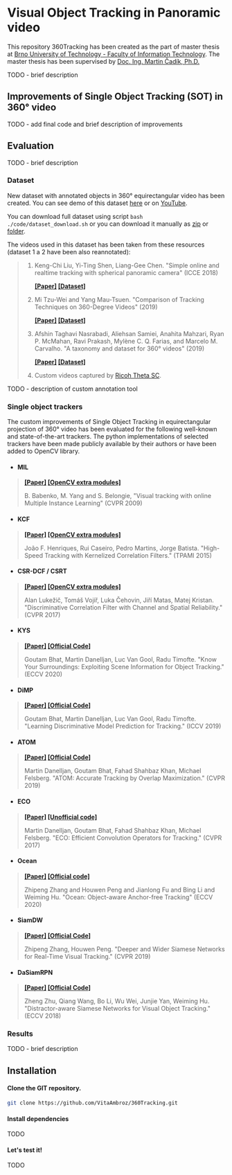 # Visual Object Tracking in Panoramic video

This repository 360Tracking has been created as the part of master thesis at  [Brno University of Technology - Faculty of Information Technology](https://www.fit.vut.cz/). The master thesis has been supervised by [Doc. Ing. Martin Čadík, Ph.D.](http://cadik.posvete.cz/)

TODO - brief description

## Improvements of Single Object Tracking (SOT) in 360° video

TODO - add final code and brief description of improvements



## Evaluation

TODO - brief description

### Dataset

New dataset with annotated objects in 360° equirectangular video has been created. You can see demo of this dataset [here](./code/annotation/dataset-demo/demo-annotation) or on [YouTube](https://www.youtube.com/watch?v=kgXd6uoXa8M).

You can download full dataset using script `bash ./code/dataset_download.sh` or you can download it manually as [zip](https://drive.google.com/file/d/19mwqrk45cTo2k72gpQDlQa2uCDaT3FM-/view?usp=sharing) or [folder](https://drive.google.com/drive/folders/13tkE4vY3FGGD42kDIjyS9K423vrvpKoU?usp=sharing).

The videos used in this dataset has been taken from these resources (dataset 1 a 2 have been also reannotated):

> 1. Keng-Chi Liu, Yi-Ting Shen, Liang-Gee Chen. "Simple online and realtime tracking with spherical panoramic camera" (ICCE 2018)
>
>    **[[Paper]](https://ieeexplore.ieee.org/document/8326132)  [[Dataset]](https://github.com/KengChiLiu/MOT360)**
>
> 2. Mi Tzu-Wei and Yang Mau-Tsuen.  "Comparison of Tracking Techniques on 360-Degree Videos" (2019)
>
>    **[[Paper]](https://www.mdpi.com/2076-3417/9/16/3336)  [[Dataset]](https://drive.google.com/drive/folders/1Ybp0G6yWXYCsP06nzEMRJR-exK0DSos8)**
>
> 3. Afshin Taghavi Nasrabadi, Aliehsan Samiei, Anahita Mahzari, Ryan P. McMahan, Ravi Prakash, Mylène C. Q. Farias, and Marcelo M. Carvalho. "A taxonomy and dataset for 360° videos" (2019)
>
>    **[[Paper]](https://arxiv.org/pdf/1905.03823.pdf)  [[Dataset]](https://github.com/afshin-aero/360dataset)**
>
> 4. Custom videos captured by [Ricoh Theta SC](https://theta360.com/en/about/theta/sc.html).

TODO - description of custom annotation tool



### Single object trackers

The custom improvements of Single Object Tracking in equirectangular projection of 360° video has been evaluated for the following well-known and state-of-the-art trackers. The python implementations of selected trackers have been made publicly available by their authors or have been added to OpenCV library.

- #### MIL

> **[[Paper]](https://faculty.ucmerced.edu/mhyang/papers/cvpr09a.pdf)  [[OpenCV extra modules]](https://github.com/opencv/opencv_contrib)**
>
> B. Babenko, M. Yang and S. Belongie, 
> "Visual tracking with online Multiple Instance Learning" (CVPR 2009)

- #### KCF

> **[[Paper]](https://www.robots.ox.ac.uk/~joao/publications/henriques_tpami2015.pdf)  [[OpenCV extra modules]](https://github.com/opencv/opencv_contrib)**
>
> João F. Henriques, Rui Caseiro, Pedro Martins, Jorge Batista. 
> "High-Speed Tracking with Kernelized Correlation Filters." (TPAMI 2015)

- #### CSR-DCF / CSRT

> **[[Paper]](https://openaccess.thecvf.com/content_cvpr_2017/papers/Lukezic_Discriminative_Correlation_Filter_CVPR_2017_paper.pdf)  [[OpenCV extra modules]](https://github.com/opencv/opencv_contrib)**
>
> Alan Lukežič, Tomáš Vojíř, Luka Čehovin, Jiří Matas, Matej Kristan. 
> "Discriminative Correlation Filter with Channel and Spatial Reliability." (CVPR 2017)

- #### KYS

> **[[Paper]](https://arxiv.org/pdf/2003.11014.pdf)  [[Official Code]](https://github.com/visionml/pytracking)**
>
> Goutam Bhat, Martin Danelljan, Luc Van Gool, Radu Timofte. 
> "Know Your Surroundings: Exploiting Scene Information for Object Tracking." (ECCV 2020)

- #### DiMP


> **[[Paper]](https://arxiv.org/pdf/1904.07220)  [[Official Code]](https://github.com/visionml/pytracking)**
>
> Goutam Bhat, Martin Danelljan, Luc Van Gool, Radu Timofte. 
> "Learning Discriminative Model Prediction for Tracking." (ICCV 2019)

- #### ATOM


> **[[Paper]](https://arxiv.org/pdf/1811.07628)   [[Official Code]](https://github.com/visionml/pytracking)** 
>
> Martin Danelljan, Goutam Bhat, Fahad Shahbaz Khan, Michael Felsberg. 
> "ATOM: Accurate Tracking by Overlap Maximization." (CVPR 2019)

- #### ECO


> **[[Paper]](https://arxiv.org/pdf/1611.09224.pdf)  [[Unofficial code]](./pytracking/README.md#ECO)** 
>
> Martin Danelljan, Goutam Bhat, Fahad Shahbaz Khan, Michael Felsberg. 
> "ECO: Efficient Convolution Operators for Tracking." (CVPR 2017)

- #### Ocean

> **[[Paper]](https://arxiv.org/pdf/2006.10721.pdf)  [[Official code]](https://github.com/researchmm/TracKit)**
>
> Zhipeng Zhang and Houwen Peng and Jianlong Fu and Bing Li and Weiming Hu. 
> "Ocean: Object-aware Anchor-free Tracking" (ECCV 2020)

- #### SiamDW

> **[[Paper]](https://openaccess.thecvf.com/content_CVPR_2019/papers/Zhang_Deeper_and_Wider_Siamese_Networks_for_Real-Time_Visual_Tracking_CVPR_2019_paper.pdf)  [[Official Code]](https://github.com/researchmm/TracKit)**
>
> Zhipeng Zhang, Houwen Peng. 
> "Deeper and Wider Siamese Networks for Real-Time Visual Tracking." (CVPR 2019)

- #### DaSiamRPN

> **[[Paper]](https://openaccess.thecvf.com/content_ECCV_2018/papers/Zheng_Zhu_Distractor-aware_Siamese_Networks_ECCV_2018_paper.pdf)  [[Official Code]](https://github.com/foolwood/DaSiamRPN)**
>
> Zheng Zhu, Qiang Wang, Bo Li, Wu Wei, Junjie Yan, Weiming Hu. 
> "Distractor-aware Siamese Networks for Visual Object Tracking." (ECCV 2018)

### Results

TODO - brief description



## Installation

#### Clone the GIT repository.  

```bash
git clone https://github.com/VitaAmbroz/360Tracking.git
```

#### Install dependencies

TODO

#### Let's test it!

TODO